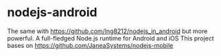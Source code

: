# nodejs-android
The same with https://github.com/lng8212/nodejs_in_android but more powerful. A full-fledged Node.js runtime for Android and iOS
This project bases on https://github.com/JaneaSystems/nodejs-mobile
